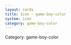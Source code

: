 ```yaml
---
layout: cards
title: Icon - game-boy-color
system: icon
category: game-boy-color
---
```

<div class="alert alert-secondary mb-4"><span class="i18n innerHTML-category">Category: </span><span class="i18n innerHTML-cat-game-boy-color">game-boy-color</span></div>

